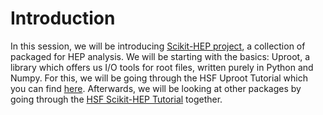 # Introduction

In this session, we will be introducing [Scikit-HEP project](https://scikit-hep.org/), a collection of packaged for HEP analysis. We will be starting with the basics: Uproot, a library which offers us I/O tools for root files, written purely in Python and Numpy. For this, we will be going through the HSF Uproot Tutorial which you can find [here](https://masonproffitt.github.io/uproot-tutorial/). Afterwards, we will be looking at other packages by going through the [HSF Scikit-HEP Tutorial](https://hsf-training.github.io/hsf-training-scikit-hep-webpage/) together. 